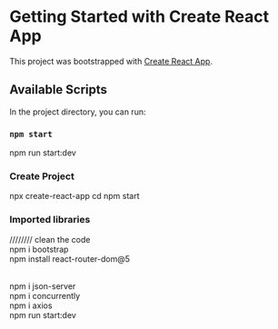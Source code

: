# Getting Started with Create React App

This project was bootstrapped with [Create React App](https://github.com/facebook/create-react-app).

## Available Scripts

In the project directory, you can run:

### `npm start`

npm run start:dev

### Create Project
npx create-react-app <app name>
cd <app name>
npm start
  
### Imported libraries
//////// clean the code
<br />
npm i bootstrap
<br />
npm install react-router-dom@5
  
<br />
npm i json-server
  
<br />
npm i concurrently
  
<br />
npm i axios
<br />
npm run start:dev




